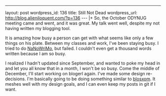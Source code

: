 --- 
layout: post
wordpress_id: 136
title: Still Not Dead
wordpress_url: http://blog.alieniloquent.com/?p=136
--- |+
So, the October ODYNUG meeting came and went, and it was great. My talk went
well, despite my not having written my blogging tool.

It is amazing how busy a person can get with what seems like only a few things
on his plate. Between my classes and work, I've been staying busy. I tried to
do [NaNoWriMo][1], but failed. I couldn't even get a thousand words written
because I am so busy.

I realized I hadn't updated since September, and wanted to poke my head in and
let you all know that in a month, I won't be so busy. Come the middle of
December, I'll start working on blogerl again. I've made some design re-
decisions. I'm basically going to be doing something similar to [blosxom][2].
It meshes well with my design goals, and I can even keep my posts in git if I
want.

   [1]: http://www.nanowrimo.org/

   [2]: http://blosxom.sourceforge.net/

